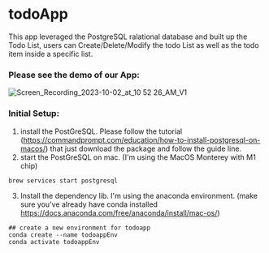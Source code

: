 # todoApp

This app leveraged the PostgreSQL ralational database and built up the Todo List, users can Create/Delete/Modify the todo List as well as the todo item inside a specific list.

### Please see the demo of our App:
![Screen_Recording_2023-10-02_at_10 52 26_AM_V1](https://github.com/cxiong1234/todoApp/assets/62785993/5f75e511-d2a0-47b5-b8fc-49ad3714af35)


### Initial Setup:
1. install the PostGreSQL. Please follow the tutorial (https://commandprompt.com/education/how-to-install-postgresql-on-macos/) that just download the package and follow the guide line.
2. start the PostGreSQL on mac. (I'm using the MacOS Monterey with M1 chip)
```
brew services start postgresql
```
3. Install the dependency lib. I'm using the anaconda environment. (make sure you've already have conda installed https://docs.anaconda.com/free/anaconda/install/mac-os/)

```
## create a new environment for todoapp
conda create --name todoappEnv
conda activate todoappEnv
```

